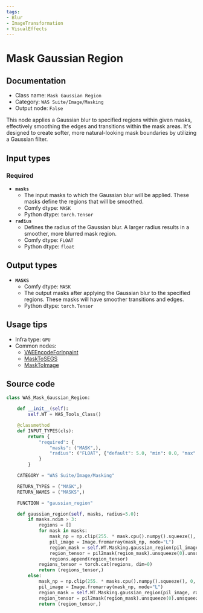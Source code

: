 ```yaml
---
tags:
- Blur
- ImageTransformation
- VisualEffects
---
```


# Mask Gaussian Region
## Documentation
- Class name: `Mask Gaussian Region`
- Category: `WAS Suite/Image/Masking`
- Output node: `False`

This node applies a Gaussian blur to specified regions within given masks, effectively smoothing the edges and transitions within the mask areas. It's designed to create softer, more natural-looking mask boundaries by utilizing a Gaussian filter.
## Input types
### Required
- **`masks`**
    - The input masks to which the Gaussian blur will be applied. These masks define the regions that will be smoothed.
    - Comfy dtype: `MASK`
    - Python dtype: `torch.Tensor`
- **`radius`**
    - Defines the radius of the Gaussian blur. A larger radius results in a smoother, more blurred mask region.
    - Comfy dtype: `FLOAT`
    - Python dtype: `float`
## Output types
- **`MASKS`**
    - Comfy dtype: `MASK`
    - The output masks after applying the Gaussian blur to the specified regions. These masks will have smoother transitions and edges.
    - Python dtype: `torch.Tensor`
## Usage tips
- Infra type: `GPU`
- Common nodes:
    - [VAEEncodeForInpaint](../../Comfy/Nodes/VAEEncodeForInpaint.md)
    - [MaskToSEGS](../../ComfyUI-Impact-Pack/Nodes/MaskToSEGS.md)
    - [MaskToImage](../../Comfy/Nodes/MaskToImage.md)



## Source code
```python
class WAS_Mask_Gaussian_Region:

    def __init__(self):
        self.WT = WAS_Tools_Class()

    @classmethod
    def INPUT_TYPES(cls):
        return {
            "required": {
                "masks": ("MASK",),
                "radius": ("FLOAT", {"default": 5.0, "min": 0.0, "max": 1024, "step": 0.1}),
            }
        }

    CATEGORY = "WAS Suite/Image/Masking"

    RETURN_TYPES = ("MASK",)
    RETURN_NAMES = ("MASKS",)

    FUNCTION = "gaussian_region"

    def gaussian_region(self, masks, radius=5.0):
        if masks.ndim > 3:
            regions = []
            for mask in masks:
                mask_np = np.clip(255. * mask.cpu().numpy().squeeze(), 0, 255).astype(np.uint8)
                pil_image = Image.fromarray(mask_np, mode="L")
                region_mask = self.WT.Masking.gaussian_region(pil_image, radius)
                region_tensor = pil2mask(region_mask).unsqueeze(0).unsqueeze(1)
                regions.append(region_tensor)
            regions_tensor = torch.cat(regions, dim=0)
            return (regions_tensor,)
        else:
            mask_np = np.clip(255. * masks.cpu().numpy().squeeze(), 0, 255).astype(np.uint8)
            pil_image = Image.fromarray(mask_np, mode="L")
            region_mask = self.WT.Masking.gaussian_region(pil_image, radius)
            region_tensor = pil2mask(region_mask).unsqueeze(0).unsqueeze(1)
            return (region_tensor,)

```
